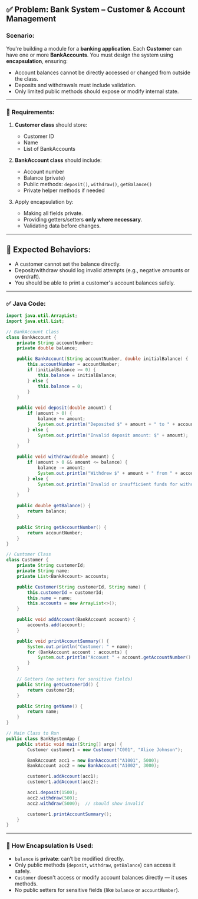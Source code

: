 
## ✅ **Problem: Bank System – Customer & Account Management**

### **Scenario:**

You're building a module for a **banking application**. Each **Customer** can have one or more **BankAccounts**. You must design the system using **encapsulation**, ensuring:

* Account balances cannot be directly accessed or changed from outside the class.
* Deposits and withdrawals must include validation.
* Only limited public methods should expose or modify internal state.

---

### 🧩 **Requirements:**

1. **Customer class** should store:

   * Customer ID
   * Name
   * List of BankAccounts

2. **BankAccount class** should include:

   * Account number
   * Balance (private)
   * Public methods: `deposit()`, `withdraw()`, `getBalance()`
   * Private helper methods if needed

3. Apply encapsulation by:

   * Making all fields private.
   * Providing getters/setters **only where necessary**.
   * Validating data before changes.

---

## 🧪 **Expected Behaviors:**

* A customer cannot set the balance directly.
* Deposit/withdraw should log invalid attempts (e.g., negative amounts or overdraft).
* You should be able to print a customer's account balances safely.

---

### ✅ **Java Code:**

```java
import java.util.ArrayList;
import java.util.List;

// BankAccount Class
class BankAccount {
    private String accountNumber;
    private double balance;

    public BankAccount(String accountNumber, double initialBalance) {
        this.accountNumber = accountNumber;
        if (initialBalance >= 0) {
            this.balance = initialBalance;
        } else {
            this.balance = 0;
        }
    }

    public void deposit(double amount) {
        if (amount > 0) {
            balance += amount;
            System.out.println("Deposited $" + amount + " to " + accountNumber);
        } else {
            System.out.println("Invalid deposit amount: $" + amount);
        }
    }

    public void withdraw(double amount) {
        if (amount > 0 && amount <= balance) {
            balance -= amount;
            System.out.println("Withdrew $" + amount + " from " + accountNumber);
        } else {
            System.out.println("Invalid or insufficient funds for withdrawal: $" + amount);
        }
    }

    public double getBalance() {
        return balance;
    }

    public String getAccountNumber() {
        return accountNumber;
    }
}

// Customer Class
class Customer {
    private String customerId;
    private String name;
    private List<BankAccount> accounts;

    public Customer(String customerId, String name) {
        this.customerId = customerId;
        this.name = name;
        this.accounts = new ArrayList<>();
    }

    public void addAccount(BankAccount account) {
        accounts.add(account);
    }

    public void printAccountSummary() {
        System.out.println("Customer: " + name);
        for (BankAccount account : accounts) {
            System.out.println("Account " + account.getAccountNumber() + ": $" + account.getBalance());
        }
    }

    // Getters (no setters for sensitive fields)
    public String getCustomerId() {
        return customerId;
    }

    public String getName() {
        return name;
    }
}

// Main Class to Run
public class BankSystemApp {
    public static void main(String[] args) {
        Customer customer1 = new Customer("C001", "Alice Johnson");

        BankAccount acc1 = new BankAccount("A1001", 5000);
        BankAccount acc2 = new BankAccount("A1002", 3000);

        customer1.addAccount(acc1);
        customer1.addAccount(acc2);

        acc1.deposit(1500);
        acc2.withdraw(500);
        acc2.withdraw(5000);  // should show invalid

        customer1.printAccountSummary();
    }
}
```

---

### 🔐 **How Encapsulation Is Used:**

* `balance` is **private**: can’t be modified directly.
* Only public methods (`deposit`, `withdraw`, `getBalance`) can access it safely.
* `Customer` doesn't access or modify account balances directly — it uses methods.
* No public setters for sensitive fields (like `balance` or `accountNumber`).

